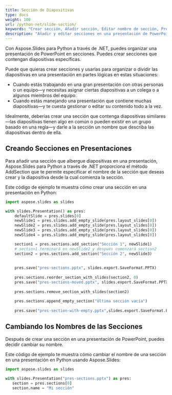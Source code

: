 ```yaml
---
title: Sección de Diapositivas
type: docs
weight: 100
url: /python-net/slide-section/
keywords: "Crear sección, Añadir sección, Editar nombre de sección, Presentación de PowerPoint, Python, Aspose.Slides"
description: "Añadir y editar secciones en una presentación de PowerPoint en Python"
---
```


Con Aspose.Slides para Python a través de .NET, puedes organizar una presentación de PowerPoint en secciones. Puedes crear secciones que contengan diapositivas específicas.

Puede que quieras crear secciones y usarlas para organizar o dividir las diapositivas en una presentación en partes lógicas en estas situaciones:

- Cuando estás trabajando en una gran presentación con otras personas o un equipo—y necesitas asignar ciertas diapositivas a un colega o a algunos miembros del equipo.
- Cuando estás manejando una presentación que contiene muchas diapositivas—y te cuesta gestionar o editar su contenido todo a la vez.

Idealmente, deberías crear una sección que contenga diapositivas similares—las diapositivas tienen algo en común o pueden existir en un grupo basado en una regla—y darle a la sección un nombre que describa las diapositivas dentro de ella.

## Creando Secciones en Presentaciones

Para añadir una sección que albergue diapositivas en una presentación, Aspose.Slides para Python a través de .NET proporciona el método AddSection que te permite especificar el nombre de la sección que deseas crear y la diapositiva desde la cual comienza la sección.

Este código de ejemplo te muestra cómo crear una sección en una presentación en Python:

```py
import aspose.slides as slides

with slides.Presentation() as pres:
    defaultSlide = pres.slides[0]
    newSlide1 = pres.slides.add_empty_slide(pres.layout_slides[0])
    newSlide2 = pres.slides.add_empty_slide(pres.layout_slides[0])
    newSlide3 = pres.slides.add_empty_slide(pres.layout_slides[0])
    newSlide4 = pres.slides.add_empty_slide(pres.layout_slides[0])

    section1 = pres.sections.add_section("Sección 1", newSlide1)
    # section1 terminará en newSlide2 y después comenzará section2 
    section2 = pres.sections.add_section("Sección 2", newSlide3) 
      
    
    pres.save("pres-sections.pptx", slides.export.SaveFormat.PPTX)
    
    pres.sections.reorder_section_with_slides(section2, 0)
    pres.save("pres-sections-moved.pptx", slides.export.SaveFormat.PPTX)
    
    pres.sections.remove_section_with_slides(section2)
    
    pres.sections.append_empty_section("Última sección vacía")
    
    pres.save("pres-section-with-empty.pptx",slides.export.SaveFormat.PPTX)
```

## Cambiando los Nombres de las Secciones

Después de crear una sección en una presentación de PowerPoint, puedes decidir cambiar su nombre.

Este código de ejemplo te muestra cómo cambiar el nombre de una sección en una presentación en Python usando Aspose.Slides:

```py
import aspose.slides as slides

with slides.Presentation("pres-sections.pptx") as pres:
   section = pres.sections[0]
   section.name = "Mi sección"
```